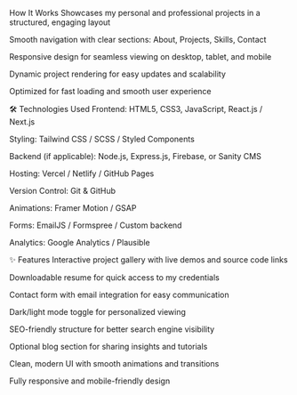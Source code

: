 How It Works Showcases my personal and professional projects in a structured, engaging layout

Smooth navigation with clear sections: About, Projects, Skills, Contact

Responsive design for seamless viewing on desktop, tablet, and mobile

Dynamic project rendering for easy updates and scalability

Optimized for fast loading and smooth user experience

🛠️ Technologies Used Frontend: HTML5, CSS3, JavaScript, React.js / Next.js

Styling: Tailwind CSS / SCSS / Styled Components

Backend (if applicable): Node.js, Express.js, Firebase, or Sanity CMS

Hosting: Vercel / Netlify / GitHub Pages

Version Control: Git & GitHub

Animations: Framer Motion / GSAP

Forms: EmailJS / Formspree / Custom backend

Analytics: Google Analytics / Plausible

✨ Features Interactive project gallery with live demos and source code links

Downloadable resume for quick access to my credentials

Contact form with email integration for easy communication

Dark/light mode toggle for personalized viewing

SEO-friendly structure for better search engine visibility

Optional blog section for sharing insights and tutorials

Clean, modern UI with smooth animations and transitions

Fully responsive and mobile-friendly design
